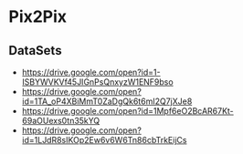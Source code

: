 # Pix2Pix
## DataSets
* https://drive.google.com/open?id=1-ISBYWVKVf45JIGnPsQnxyzW1ENF9bso
* https://drive.google.com/open?id=1TA_oP4XBiMmT0ZaDgQk6t6mI2Q7jXJe8
* https://drive.google.com/open?id=1Mpf6eO2BcAR67Kt-69aOUexs0tn35kYQ
* https://drive.google.com/open?id=1LJdR8sIKOp2Ew6v6W6Tn86cbTrkEijCs
